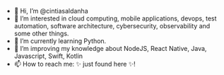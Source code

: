 - 👋 Hi, I’m @cintiasaldanha
- 👀 I’m interested in cloud computing, mobile applications, devops, test automation, software architecture, cybersecurity, observability and some other things.
- 🌱 I’m currently learning Python.
- 💞️ I’m improving my knowledge about NodeJS, React Native, Java, Javascript, Swift, Kotlin
- 📫 How to reach me: ✨ just found here ✨!

<!---

--->
